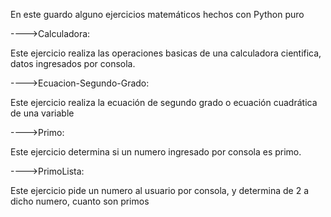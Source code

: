 En este guardo alguno ejercicios matemáticos hechos con Python puro

---->Calculadora:

Este ejercicio realiza las operaciones basicas de una calculadora cientifica, datos ingresados por consola.

---->Ecuacion-Segundo-Grado:

Este ejercicio realiza la ecuación de segundo grado o ecuación cuadrática de una variable

---->Primo:

Este ejercicio determina si un numero ingresado por consola es primo.

---->PrimoLista:

Este ejercicio pide un numero al usuario por consola, y determina de 2 a dicho numero, cuanto son primos

